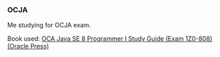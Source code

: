 ### OCJA

Me studying for OCJA exam.

Book used: [OCA Java SE 8 Programmer I Study Guide (Exam 1Z0-808) (Oracle Press)](https://www.amazon.co.uk/Programmer-Study-Guide-1Z0-808-Oracle/dp/1259587517/ref=sr_1_3?keywords=java+oca+study+guide&qid=1564001691&s=gateway&sr=8-3)